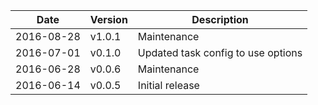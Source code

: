 | Date        | Version | Description |
| ----------- | ------- | ----------- |
| 2016-08-28  | v1.0.1  | Maintenance |
| 2016-07-01  | v0.1.0  | Updated task config to use options |
| 2016-06-28  | v0.0.6  | Maintenance |
| 2016-06-14  | v0.0.5  | Initial release |
